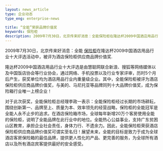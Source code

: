 ```yaml
---
layout: news_article
type: 企业动态
type_eng: enterprise-news

title: “全能”荣获品牌价值奖
keywords: 保险柜
description: 2009年7月30日，北京传来好消息：全能保险柜在隆达杯2009中国酒店用品行业十大评选活动中，被评为酒店保险柜供应商品牌价值奖。
---
```

2009年7月30日，北京传来好消息：全能 [保险柜](http://www.qnn.com.cn/)在隆达杯2009中国酒店用品行业十大评选活动中，被评为酒店保险柜供应商品牌价值奖.

隆达杯2009中国酒店用品行业十大评选是由慧聪网联合新浪、搜狐等网络媒体以及中国饭店协会等行业协会，通过网络、手机投票以及行业专家评审，历时5个月后产生，获奖单位均为酒店用品行业内重量级企业。其中，全能保险柜被评为酒店保险柜供应商品牌价值奖，与美的、马尼托亚等品牌同列十大品牌价值奖，成为保险箱行业唯一上榜企业！

对于此次获奖，全能保险柜总经理李政一表示：全能保险柜经过长期的市场耕耘，围绕创新第一、品牌至上、质量为本、效率领先的经营战略，保险柜的全能冠军是全能人永不止步的追求。在酒店保险箱市场，全球每年新增20万个客房使用全能的保险柜，说明了全能品牌在此行业中的地位。全能热心公益事业，支持广东贫困山区教育，承担企业社会责任，身体力行、不遗余力。因此，全能保险柜荣获酒店保险柜供应商品牌价值奖可谓实至名归！展望未来，全能的目标是致力于成为全球酒店客房保险箱的最佳品牌，提供更人性化的产品、更完善的服务，为全球所有酒店以及所有酒店宾客提供最好的安全感受。
